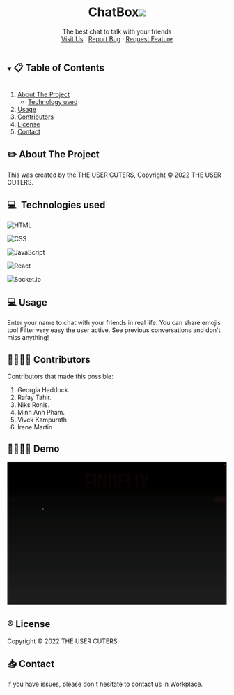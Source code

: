 <p align="center">
  <a href="https://github.com/THE-USER-CUTERS/front-end.git"></a>

  <h1 align="center">ChatBox<img style="width: 50px" src="logosAndIcons/popcorn.png"></h1>

  <p align="center">
    The best chat to talk with your friends
    <br />
    <a href="" target="_blank">Visit Us</a>
    .
    <a href="https://github.com/THE-USER-CUTERS/front-end/issues">Report Bug</a>
    ·
    <a href="https://github.com/THE-USER-CUTERS/front-end/issues">Request Feature</a>
  </p>
</p>

<!-- TABLE OF CONTENTS -->
<details open="open">
  <summary><h2 style="display: inline-block"> 📋 Table of Contents</h2></summary>
  <ol>
    <li>
      <a href="#about-the-project">About The Project</a>
      <ul>
        <li><a href="#built-with">Technology used</a></li>
      </ul>
    </li>
    <li><a href="#license">Usage</a></li>
    <li><a href="#license">Contributors</a></li>
    <li><a href="#license">License</a></li>
    <li><a href="#contact">Contact</a></li>
  </ol>
</details>

<!-- ABOUT THE PROJECT -->

## ✏️ About The Project

This was created by the THE USER CUTERS, Copyright © 2022 THE USER CUTERS.

## 💻&nbsp; Technologies used

![HTML](https://img.shields.io/badge/HTML5-E34F26?style=for-the-badge&logo=html5&logoColor=white)

![CSS](https://img.shields.io/badge/CSS3-1572B6?style=for-the-badge&logo=css3&logoColor=white)

![JavaScript](https://img.shields.io/badge/JavaScript-323330?style=for-the-badge&logo=javascript&logoColor=F7DF1E)

![React](https://img.shields.io/badge/React-20232A?style=for-the-badge&logo=react&logoColor=61DAFB)

![Socket.io](https://img.shields.io/badge/Socket.io-010101?&style=for-the-badge&logo=Socket.io&logoColor=white)


## 💻 Usage

Enter your name to chat with your friends in real life. You can share emojis too!
Filter very easy the user active.
See previous conversations and don't miss anything!

## 👩‍👩‍👧‍👧 Contributors

Contributors that made this possible:

1. Georgia Haddock.
2. Rafay Tahir.
3. Niks Ronis.
4. Minh Anh Pham.
5. Vivek Kampurath
6. Irene Martin

## 👩‍👩‍👧‍👧 Demo

![](https://github.com/Friendly-chainsaw/find-flix/blob/dev/logosAndIcons/demo.gif)

<!-- LICENSE -->

## ®️ License

Copyright © 2022 THE USER CUTERS.

<!-- CONTACT -->

## 📥 Contact

If you have issues, please don't hesitate to contact us in Workplace.
